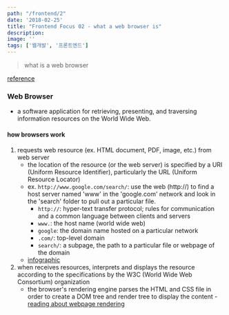 ```yaml
---
path: "/frontend/2"
date: '2018-02-25'
title: "Frontend Focus 02 - what a web browser is"
description: 
image: ''
tags: ['웹개발', '프론트엔드']
---
```

> what is a web browser

[reference](https://frontendmasters.com/books/front-end-handbook/2018/learning/browsers.html)

### Web Browser
- a software application for retrieving, presenting, and traversing information resources on the World Wide Web.

#### how browsers work
1. requests web resource (ex. HTML document, PDF, image, etc.) from web server
    - the location of the resource (or the web server) is specified by a URI (Uniform Resource Identifier), particularly the URL (Uniform Resource Locator)
    - ex. `http://www.google.com/search/`: use the web (http://) to find a host server named 'www' in the 'google.com' network and look in the 'search' folder to pull out a particular file.
        - `http://`: hyper-text transfer protocol; rules for communication and a common language between clients and servers
        - `www.`: the host name (world wide web)
        - `google`: the domain name hosted on a particular network
        - `.com/`: top-level domain
        - `search/`: a subpage, the path to a particular file or webpage of the domain
    - [infographic](https://www.helloitsliam.com/2014/12/20/how-the-internet-works-infographic/)
2. when receives resources, interprets and displays the resource according to the specifications by the W3C (World Wide Web Consortium) organization
    - the browser's rendering engine parses the HTML and CSS file in order to create a DOM tree and render tree to display the content
    -[reading about webpage rendering](http://frontendbabel.info/articles/webpage-rendering-101/)